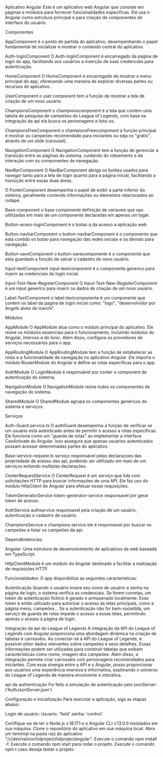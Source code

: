 Aplicativo Angular
Este é um aplicativo web Angular que consiste em páginas e módulos para fornecer funcionalidades específicas. Ele usa o Angular como estrutura principal e para criação de componentes de interface do usuário.

Componentes

AppComponent
 é o ponto de partida do aplicativo, desempenhando o papel fundamental de inicializar e mostrar o conteúdo central do aplicativo.

Auth-loginComponent
O Auth-loginComponent é encarregado da página de login do app, facilitando aos usuários a inserção de suas credenciais para autenticação.


HomeComponent
O HomeComponent é encarregado de mostrar o menu principal do app, oferecendo uma maneira de explorar diversas partes ou recursos do aplicativo.

UserComponent
o user.component tem a função de mostrar a tela de criação de um novo usuário.

ChampionsComponent
o championscomponent é a tela que contem uma tabela de pesquisa de campeões do League of Legends, com base na integração da api ela busca os personagens e lista-os.

ChampionsFreeComponent
o championsFreecomponent a função principal é mostrar os campeões recomendado para iniciantes ou seja os "grátis", através de um slide (carousel).

NavigationComponent
O NavigationComponent tem a função de gerenciar a transição entre as páginas do sistema, cuidando do roteamento e da interação com os componentes de navegação.

NavBarComponent
O NavBarComponent abriga os botões usados para navegar tanto para a tela de login quanto para a página inicial, facilitando a transição entre essas duas áreas.

O FooterComponent desempenha o papel de exibir a parte inferior do sistema, geralmente contendo informações ou elementos relacionados ao rodapé.

Base-component
o base componente definição de variaveis que sao ultilizadas em mais de um componente declaradas em apenas um lugar.

Button-acess-loginComponent
é o botao q da acesso a aplicação web 

Button-navbarComponent
o button-navbarComponent é o componente que esta contido os botao para navegação das redes sociais e os demais para navegação

Button-saveComponent 
o button-savecomponente é o componente que esta guardado a função de salvar o cadastro do novo usuário.

Input-textComponent 
input-textcomponent é o componente generico para inserir as credenciais do login inicial.

Input-Text-New-RegisterComponent
O Input-Text-New-RegisterComponent é um input generico para inserir os dados de criação de um novo usuário.

Label-TextComponent
o label-textcomponente é um componente que contem os label da pagina de login inicial como: "logo", "desenvolvidor por Angelo alves de marchi".

Módulos

AppModule
O AppModule atua como o módulo principal do aplicativo. Ele reúne os módulos essenciais para o funcionamento, incluindo módulos do Angular, internos e do Ionic. Além disso, configura os provedores de serviços necessários para o app.

AppRoutingModule
O AppRoutingModule tem a função de estabelecer as rotas e a funcionalidade de navegação no aplicativo Angular. Ele importa o módulo RouterModule do Angular e define as rotas específicas para o app.

AuthModule
O LoginModule é responsável por conter o component de autenticação do sistema.

NavigationModule
O NavigationModule reúne todos os componentes de navegação do sistema.

SharedModule
O SharedModule agrupa os componentes genéricos do sistema e serviços.

Serviços

Auth-Guard.service.ts
O authGuard desempenha a função de verificar se um usuário está autenticado antes de permitir o acesso a rotas específicas. Ele funciona como um "guarda de rotas" ao implementar a interface CanActivate do Angular. Isso assegura que apenas usuários autenticados possam acessar determinadas partes do aplicativo.

Base-service-request.ts
serviço responsável pelas declaraçoes das propriedade de acesso das api, podendo ser ultilizado em mais de um serviços evitando multiplas declarações.

CenterRequestService 
O CenterRequest é um serviço que lida com solicitações HTTP para buscar informações de uma API. Ele faz uso do módulo HttpClient do Angular para efetuar essas requisições.

TokenGeneratorService
token-generator-service responsavel por gerar token de acesso.

AuthService
authservice responsavel pela criação de um usuário, autenticação e cadastro de usuário.

ChampionsService
o champions.service ele é responsavel por buscar os campeões e listar os campeões da api.

Dependêndencias:

Angular: Uma estrutura de desenvolvimento de aplicativos da web baseada em TypeScript.

HttpClientModule é um módulo do Angular destinado a facilitar a realização de requisições HTTP.

Funcionalidades:
O app disponibiliza as seguintes características:

Autenticação
Quando o usuário insere seu nome de usuário e senha na página de login, o sistema verifica as credenciais. Se forem corretas, um token de autenticação fictício é gerado e armazenado localmente. Esse token é então utilizado para autorizar o acesso às telas principais, como a página menu, campeões... Se a autenticação não for bem-sucedida, um serviço de guarda de rotas impede o acesso a essas telas, permitindo apenas o acesso à página de login.

Integração da api do League of Legends
A integração da API do League of Legends com Angular proporciona uma abordagem dinâmica na criação de tabelas e carrosséis. Ao conectar-se à API do League of Legends, é possível obter dados relevantes sobre campeões e seus detalhes. Essas informações podem ser utilizadas para construir tabelas que exibam características como nome, imagem dos campeões. Além disso, a integração permite criar carrosséis com personagens recomendados para iniciantes. Com essa sinergia entre a API e o Angular, posso proporcionar aos usuários uma experiência imersiva e informativa, explorando o universo do League of Legends de maneira envolvente e interativa.

api de authenticação
Foi feito a simulação de autenticação pelo jsonServer: ('AuthJsonServer.json')

Configuração e inicialização
Para executar a aplicação, siga as etapas abaixo:

Login de usuário:
Usuario: 'field'
senha: 'control'.

Certifique-se de ter o Node.js v.18.17.1 e o Angular CLI v.13.0.0 instalados em sua máquina.
Clone o repositório do aplicativo em sua máquina local.
Abra um terminal na pasta raiz do aplicativo "/c/dev/valinor/lolproject/lolprojectangular".
Execute o comando npm install -f.
Execute o comando npm start para rodar o projeto.
Execute o comando npm t caso deseja testar o projeto.
